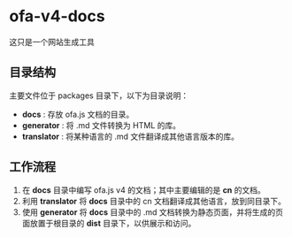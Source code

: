 # ofa-v4-docs

这只是一个网站生成工具

## 目录结构

主要文件位于 packages 目录下，以下为目录说明： 

- **docs** : 存放 ofa.js 文档的目录。 
- **generator** : 将 .md 文件转换为 HTML 的库。 
- **translator** : 将某种语言的 .md 文件翻译成其他语言版本的库。 

## 工作流程 

1. 在 **docs**  目录中编写 ofa.js v4 的文档；其中主要编辑的是 **cn** 的文档。 
2. 利用 **translator**  将 **docs**  目录中的 cn 文档翻译成其他语言，放到同目录下。 
3. 使用 **generator**  将 **docs**  目录中的 .md 文档转换为静态页面，并将生成的页面放置于根目录的 **dist**  目录下，以供展示和访问。